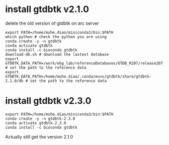 # install gtdbtk v2.1.0
delete the old version of gtdbtk on arc server 

```
export PATH=/home/muhe.diao/miniconda3/bin:$PATH
which python # check the python you are using
conda create -y -n gtdbtk
conda activate gtdbtk
conda install -c bioconda gtdbtk
download-db.sh # download the lastest database
export GTDBTK_DATA_PATH=/work/ebg_lab/referenceDatabases/GTDB_R207/release207_v2 # set the path to the reference data
export GTDBTK_DATA_PATH=/home/muhe.diao/.conda/envs/gtdbtk/share/gtdbtk-2.1.0/db # set the path to the reference data
```

# install gtdbtk v2.3.0
```
export PATH=/home/muhe.diao/miniconda3/bin:$PATH
conda create -y -n gtdbtk-2.3.0
conda activate gtdbtk-2.3.0
conda install -c bioconda gtdbtk
```
Actually still get the version 2.1.0


